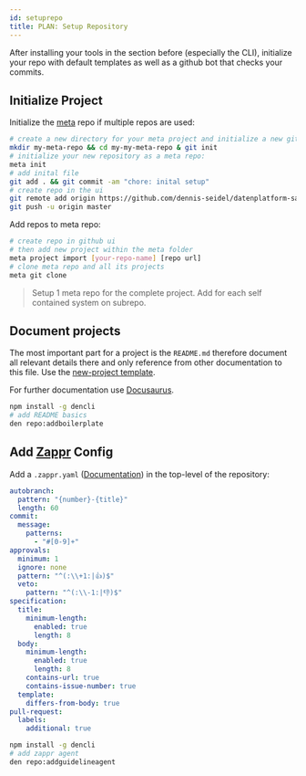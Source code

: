 ```yaml
---
id: setuprepo
title: PLAN: Setup Repository
---
```


After installing your tools in the section before (especially the CLI), initialize your repo with default templates as well as a github bot that checks your commits.

## Initialize Project

Initialize the [meta](https://github.com/mateodelnorte/meta) repo if multiple repos are used:

```bash
# create a new directory for your meta project and initialize a new git repository in your new dir:
mkdir my-meta-repo && cd my-my-meta-repo & git init
# initialize your new repository as a meta repo:
meta init
# add inital file
git add . && git commit -am "chore: inital setup"
# create repo in the ui
git remote add origin https://github.com/dennis-seidel/datenplatform-saas-backend.git
git push -u origin master
```

Add repos to meta repo:

```bash
# create repo in github ui
# then add new project within the meta folder
meta project import [your-repo-name] [repo url]
# clone meta repo and all its projects
meta git clone
```

> Setup 1 meta repo for the complete project. Add for each self contained system on subrepo.

## Document projects

The most important part for a project is the `README.md` therefore document all relevant details there and only reference from other documentation to this file. Use the [new-project template](https://github.com/d10l/templates/tree/master/git-repo/create).

For further documentation use [Docusaurus](https://docusaurus.io/docs/en/installation).

```sh
npm install -g dencli
# add README basics
den repo:addboilerplate
```

## Add [Zappr](https://zappr.opensource.zalan.do) Config

Add a `.zappr.yaml` ([Documentation](https://zappr.readthedocs.io/en/latest/setup/#zappr-features-and-their-configuration-options)) in the top-level of the repository:

```yaml
autobranch:
  pattern: "{number}-{title}"
  length: 60
commit:
  message:
    patterns:
      - "#[0-9]+"
approvals:
  minimum: 1
  ignore: none
  pattern: "^(:\\+1:|👍)$"
  veto:
    pattern: "^(:\\-1:|👎)$"
specification:
  title:
    minimum-length:
      enabled: true
      length: 8
  body:
    minimum-length:
      enabled: true
      length: 8
    contains-url: true
    contains-issue-number: true
  template:
    differs-from-body: true
pull-request:
  labels:
    additional: true
```

```sh
npm install -g dencli
# add zappr agent
den repo:addguidelineagent
```
